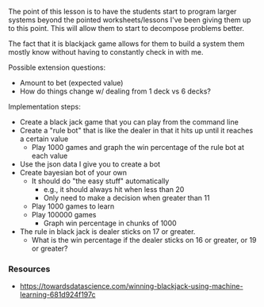 The point of this lesson is to have the students start to program larger systems
beyond the pointed worksheets/lessons I've been giving them up to this point.
This will allow them to start to decompose problems better.

The fact that it is blackjack game allows for them to build a system them mostly
know without having to constantly check in with me.

Possible extension questions:
- Amount to bet (expected value)
- How do things change w/ dealing from 1 deck vs 6 decks?

Implementation steps:
- Create a black jack game that you can play from the command line
- Create a "rule bot" that is like the dealer in that it hits up until it reaches a certain value
    - Play 1000 games and graph the win percentage of the rule bot at each value
- Use the json data I give you to create a bot
- Create bayesian bot of your own
    - It should do "the easy stuff" automatically
        - e.g., it should always hit when less than 20
        - Only need to make a decision when greater than 11
    - Play 1000 games to learn
    - Play 100000 games
        - Graph win percentage in chunks of 1000
- The rule in black jack is dealer sticks on 17 or greater.
    - What is the win percentage if the dealer sticks on 16 or greater, or 19 or greater?

### Resources

- https://towardsdatascience.com/winning-blackjack-using-machine-learning-681d924f197c
